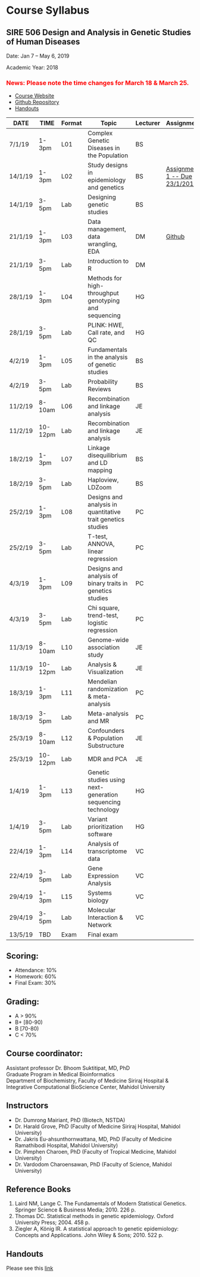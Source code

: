 Course Syllabus
===============

SIRE 506 Design and Analysis in Genetic Studies of Human Diseases
-----------------------------------------------------------------

Date:  Jan 7 – May 6, 2019

Academic Year: 2018

### <span style="color:red">News: Please note the time changes for March 18 & March 25.</span>

-   [Course Website](https://si-medbif.github.io/SIRE506/)
-   [Github Repository](https://github.com/si-medbif/SIRE506)
-   [Handouts](https://www.dropbox.com/sh/2uihuw7taej6lwb/AABqngbn71SeymYEgyyD9c4aa?dl=0)

DATE      | TIME    | Format    | Topic     | Lecturer | Assignment |
----------|---------|-----------|-----------|----------|------------|
7/1/19 | 1-3pm | L01 | Complex Genetic Diseases in the Population | BS ||
14/1/19 | 1-3pm | L02 | Study designs in epidemiology and genetics | BS | [Assignment 1 -- Due 23/1/2019](assignment/assignment01.md) |
14/1/19 | 3-5pm | Lab | Designing genetic studies | BS ||
21/1/19 | 1-3pm | L03 | Data management, data wrangling, EDA | DM |[Github](https://github.com/si-medbif/SIRE506-R-Intro)|
21/1/19 | 3-5pm | Lab | Introduction to R | DM||
28/1/19| 1-3pm | L04 | Methods for high-throughput genotyping and sequencing | HG||
28/1/19| 3-5pm | Lab | PLINK: HWE, Call rate, and QC | HG||
4/2/19| 1-3pm | L05 | Fundamentals in the analysis of genetic studies | BS||
4/2/19 | 3-5pm | Lab | Probability Reviews | BS||
11/2/19  | 8-10am | L06 | Recombination and linkage analysis | JE||
11/2/19 | 10-12pm | Lab | Recombination and linkage analysis | JE||
18/2/19 | 1-3pm | L07 | Linkage disequilibrium and LD mapping | BS||
18/2/19 | 3-5pm | Lab | Haploview, LDZoom | BS||
25/2/19 | 1-3pm | L08 | Designs and analysis in quantitative trait genetics studies | PC||
25/2/19 | 3-5pm | Lab | T-test, ANNOVA, linear regression | PC||
4/3/19 | 1-3pm | L09 | Designs and analysis of binary traits in genetics studies | PC||
4/3/19 | 3-5pm | Lab | Chi square, trend-test, logistic regression | PC||
11/3/19 | 8-10am | L10 | Genome-wide association study | JE||
11/3/19 | 10-12pm | Lab | Analysis & Visualization | JE||
18/3/19 | 1-3pm | L11 |Mendelian randomization & meta-analysis | PC||
18/3/19 | 3-5pm | Lab |Meta-analysis and MR | PC||
25/3/19 | 8-10am | L12 | Confounders & Population Substructure | JE||
25/3/19 | 10-12pm | Lab | MDR and PCA | JE |
1/4/19 | 1-3pm | L13 | Genetic studies using next-generation sequencing technology | HG||
1/4/19 | 3-5pm | Lab | Variant prioritization software | HG||
22/4/19 | 1-3pm | L14 | Analysis of transcriptome data | VC||
22/4/19 | 3-5pm | Lab | Gene Expression Analysis | VC||
29/4/19 | 1-3pm | L15 | Systems biology  | VC||
29/4/19 | 3-5pm | Lab | Molecular Interaction & Network | VC||
13/5/19 | TBD | Exam | Final exam||

Scoring:
--------

* Attendance: 10%
* Homework: 60%
* Final Exam: 30%

Grading:
--------

* A > 90%
* B+ [80-90)
* B [70-80)
* C < 70%

Course coordinator:
-------------------

Assistant professor Dr. Bhoom Suktitipat, MD, PhD  
Graduate Program in Medical Bioinformatics  
Department of Biochemistry, Faculty of Medicine Siriraj Hospital &  
Integrative Computational BioScience Center, Mahidol University

Instructors
----------
* Dr. Dumrong Mairiant, PhD (Biotech, NSTDA)
* Dr. Harald Grove, PhD (Faculty of Medicine Siriraj Hospital, Mahidol University)
* Dr. Jakris Eu-ahsunthornwattana, MD, PhD (Faculty of Medicine Ramathibodi Hospital, Mahidol University)
* Dr. Pimphen Charoen, PhD (Faculty of Tropical Medicine, Mahidol University)
* Dr. Vardodom Charoensawan, PhD (Faculty of Science, Mahidol University)

Reference Books
------------------
1. Laird NM, Lange C. The Fundamentals of Modern Statistical Genetics. Springer Science & Business Media; 2010. 226 p.
2. Thomas DC. Statistical methods in genetic epidemiology. Oxford University Press; 2004. 458 p.
3. Ziegler A, König IR. A statistical approach to genetic epidemiology: Concepts and Applications. John Wiley & Sons; 2010. 522 p.

Handouts
-----------
Please see this [link](https://www.dropbox.com/sh/2uihuw7taej6lwb/AABqngbn71SeymYEgyyD9c4aa?dl=0)
